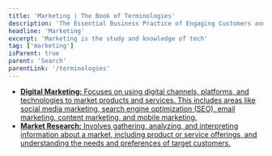 ```yaml
---
title: 'Marketing | The Book of Terminologies'
description: 'The Essential Business Practice of Engaging Customers and Building Brand Loyalty Through Creative, Targeted Promotional Strategies and Comprehensive Market Analysis.'
headline: 'Marketing'
excerpt: 'Marketing is the study and knowledge of tech'
tag: ['marketing']
isParent: true
parent: 'Search'
parentLink: '/terminologies'
---
```


- [**Digital Marketing:** Focuses on using digital channels, platforms, and technologies to market products and services. This includes areas like social media marketing, search engine optimization (SEO), email marketing, content marketing, and mobile marketing.](/terminologies/marketing/digital)
- [**Market Research:** Involves gathering, analyzing, and interpreting information about a market, including product or service offerings, and understanding the needs and preferences of target customers.](/terminologies/marketing/research)